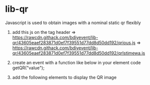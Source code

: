 # lib-qr
Javascript is used to obtain images with a nominal static qr flexibly

1. add this js on the tag header
=> https://rawcdn.githack.com/bdiyevent/lib-qr/43605eaef283871d0ef7f39551d77dd8d50dd192/qrious.js
=> https://rawcdn.githack.com/bdiyevent/lib-qr/43605eaef283871d0ef7f39551d77dd8d50dd192/qrIstimewa.js

2. create an event with a function like below in your element code
getQR("value");

3. add the following elements to display the QR image
<img id="imageQR">
